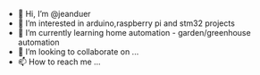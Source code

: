 - 👋 Hi, I’m @jeanduer
- 👀 I’m interested in arduino,raspberry pi and stm32 projects
- 🌱 I’m currently learning home automation - garden/greenhouse automation
- 💞️ I’m looking to collaborate on ...
- 📫 How to reach me ...

<!---
jeanduer/jeanduer is a ✨ special ✨ repository because its `README.md` (this file) appears on your GitHub profile.
You can click the Preview link to take a look at your changes.
--->
